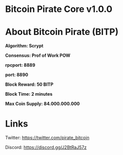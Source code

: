 # Bitcoin Pirate Core v1.0.0


# About Bitcoin Pirate (BITP)

 <b>Algorithm: Scrypt 
 
 Consensus: Prof of Work POW 
 
 rpcport: 8889 
 
 port: 8890 
 
 Block Reward: 50 BITP 
 
 Block Time: 2 minutes 
 
 Max Coin Supply: 84.000.000.000</b>


# Links  

Twitter: https://twitter.com/pirate_bitcoin

Discord: https://discord.gg/J2BtRaJ57z

